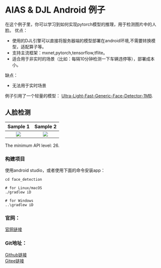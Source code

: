 # AIAS & DJL Android 例子
在这个例子里，你可以学习到如何实现pytorch模型的推理，用于检测图片中的人脸。
优点：
- 使用的DJL引擎可以直接将服务器端的模型部署在android环境,不需要转换模型，适配算子等。
- 支持主流框架：mxnet,pytorch,tensorflow,tflite。
- 适合用于非实时的场景（比如：每隔10分钟检测一下车辆违停等），部署成本小。

缺点：
- 无法用于实时场景

例子引用了一个轻量的模型：
[Ultra-Light-Fast-Generic-Face-Detector-1MB](https://github.com/Linzaer/Ultra-Light-Fast-Generic-Face-Detector-1MB).

## 人脸检测

Sample 1                     |  Sample 2                     
:-------------------------:|:-------------------------:
![](img/1.jpeg)        |  ![](img/2.jpeg)         


The minimum API level: 26.

### 构建项目

使用android studio，或者使用下面的命令安装app：

```
cd face_detection

# for Linux/macOS
./gradlew iD

# for Windows
..\gradlew iD
```

### 官网：
[官网链接](http://www.aias.top/)

### Git地址：   
[Github链接](https://github.com/mymagicpower/AIAS)    
[Gitee链接](https://gitee.com/mymagicpower/AIAS)   
